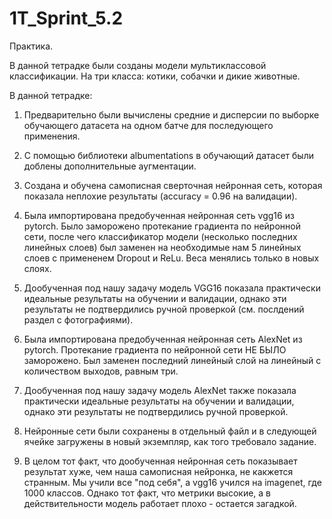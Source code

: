 # 1T_Sprint_5.2

Практика.

В данной тетрадке были созданы модели мультиклассовой классификации. На три класса: котики, собачки и дикие животные. 

В данной тетрадке:

1. Предварительно были вычислены средние и дисперсии по выборке обучающего датасета на одном батче для последующего применения.

2. С помощью библиотеки albumentations в обучающий датасет были доблены дополнительные аугментации.

3. Создана и обучена самописная сверточная нейронная сеть, которая показала неплохие результаты (accuracy = 0.96 на валидации).

4. Была импортирована предобученная нейронная сеть vgg16 из pytorch. Было заморожено протекание градиента по нейронной сети, после чего классификатор модели (несколько последних линейных слоев) был заменен на необходимые нам 5 линейных слоев с примененем Dropout и ReLu.  Веса менялись только в новых слоях. 

5. Дообученная под нашу задачу модель VGG16 показала практически идеальные результаты на обучении и валидации, однако эти результаты не подтвердились ручной проверкой (см. послдений раздел с фотографиями).

6. Была импортирована предобученная нейронная сеть AlexNet из pytorch. Протекание градиента по нейронной сети НЕ БЫЛО заморожено. Был заменен последний линейный слой на линейный с количеством выходов, равным три. 

7. Дообученная под нашу задачу модель AlexNet также показала практически идеальные результаты на обучении и валидации, однако эти результаты не подтвердились ручной проверкой.

8. Нейронные сети были сохранены в отдельный файл и в следующей ячейке загружены в новый экземпляр, как того требовало задание.

9. В целом тот факт, что дообученная нейронная сеть показывает результат хуже, чем наша самописная нейронка, не какжется странным. Мы учили все "под себя", а vgg16 учился на imagenet, где 1000 классов. Однако тот факт, что метрики высокие, а в действительности модель работает плохо - остается загадкой. 
